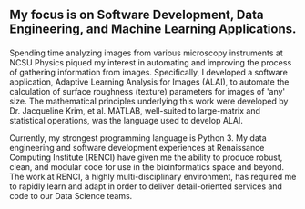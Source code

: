 ## <p> My focus is on Software Development, Data Engineering, and Machine Learning Applications.  
Spending time analyzing images from various microscopy instruments
at NCSU Physics piqued my interest in automating and improving the
process of gathering information from images. Specifically, I
developed a software application, Adaptive Learning Analysis for Images (ALAI),
to automate the calculation of surface roughness (texture) parameters 
for images of 'any' size. The mathematical principles underlying this work 
were developed by Dr. Jacqueline Krim, et al. MATLAB, well-suited to large-matrix
and statistical operations, was the language used to develop ALAI. </p>

<p>Currently, my strongest programming language is Python 3. My data engineering and software development experiences at 
Renaissance Computing Institute (RENCI) have given me the ability to produce 
robust, clean, and modular code for use in the bioinformatics space and beyond. 
The work at RENCI, a highly multi-disciplinary environment, has required me to
rapidly learn and adapt in order to deliver detail-oriented services and code 
to our Data Science teams.</p>